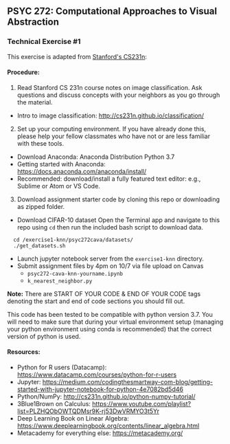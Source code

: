 ## PSYC 272: Computational Approaches to Visual Abstraction
### Technical Exercise \#1

This exercise is adapted from [Stanford's CS231n](http://cs231n.stanford.edu/):

#### Procedure:
1. Read Stanford CS 231n course notes on image classification. Ask questions and discuss concepts with your neighbors as you go through the material.
 - Intro to image classification: http://cs231n.github.io/classification/

2. Set up your computing environment. If you have already done this, please help your fellow classmates who have not or are less familiar with these tools. 
 - Download Anaconda: Anaconda Distribution Python 3.7
 - Getting started with Anaconda: https://docs.anaconda.com/anaconda/install/
 - Recommended: download/install a fully featured text editor: e.g., Sublime or Atom or VS Code. 

3. Download assignment starter code by cloning this repo or downloading as zipped folder.
- Download CIFAR-10 dataset
  Open the Terminal app and navigate to this repo using `cd` then run the included bash script to download data.
```
  cd /exercise1-knn/psyc272cava/datasets/
  ./get_datasets.sh
```
- Launch jupyter notebook server from the `exercise1-knn` directory.
- Submit assignment files by 4pm on 10/7 via file upload on Canvas
   - `psyc272-cava-knn-yourname.ipynb`
   - `k_nearest_neighbor.py`

**Note:**
There are START OF YOUR CODE & END OF YOUR CODE tags denoting the start and end of code sections you should fill out. 

This code has been tested to be compatible with python version 3.7. You will need to make sure that during your virtual environment setup (managing your python environment using conda is recommended) that the correct version of python is used. 

#### Resources:
 - Python for R users (Datacamp): https://www.datacamp.com/courses/python-for-r-users
 - Jupyter: https://medium.com/codingthesmartway-com-blog/getting-started-with-jupyter-notebook-for-python-4e7082bd5d46
 - Python/NumPy: http://cs231n.github.io/python-numpy-tutorial/ 
 - 3Blue1Brown on Calculus: https://www.youtube.com/playlist?list=PLZHQObOWTQDMsr9K-rj53DwVRMYO3t5Yr
 - Deep Learning Book on Linear Algebra: https://www.deeplearningbook.org/contents/linear_algebra.html
 - Metacademy for everything else: https://metacademy.org/ 
